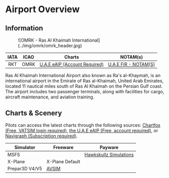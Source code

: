 # Airport Overview
## Information

<figure markdown>
![OMRK - Ras Al Khaimah International](../img/omrk/omrk_header.jpg)
</figure>

| IATA | ICAO | Charts | NOTAM(s) |
|:----:|:----:|:------:|:----------:|
| RKT  | OMRK | [U.A.E eAIP (Account Required)](https://www.gcaa.gov.ae/en/ais/Pages/default.aspx)    | [U.A.E FIR - NOTAM(S) ](https://www.gcaa.gov.ae/en/ais/notice-to-airmen-notam)      |

Ras Al Khaimah International Airport also known as Ra's al-Khaymah, is an international airport in the Emirate of Ras al-Khaimah, United Arab Emirates, located 11 nautical miles south of Ras Al Khaimah on the Persian Gulf coast. The airport includes two passenger terminals, along with facilities for cargo, aircraft maintenance, and aviation training.

## Charts & Scenery
Pilots can access the latest charts through the following sources: [Chartfox (Free, VATSIM login required)](https://chartfox.org/), [the U.A.E eAIP (Free, account required)](https://www.gcaa.gov.ae/en/ais/Pages/default.aspx), or [Navigraph (Subscription required)](https://navigraph.com/).

| Simulator      | Freeware                                                                                                  | Payware                            |
|----------------|-----------------------------------------------------------------------------------------------------------|------------------------------------|
| MSFS           |                                                                                                           | [Hawkskullz Simulations](https://secure.simmarket.com/hawkskullz-simulations-omrk-ras-al-khaimah-intl-airport-uae-msfs.phtml) |
| X-Plane        | X-Plane Default                                                                                           |                                    |
| Prepar3D V4/V5 | [AVSIM](https://library.avsim.net/search.php?SearchTerm=emirates&CatID=root&Sort=Name&ScanMode=0&Page=51) |                                    |